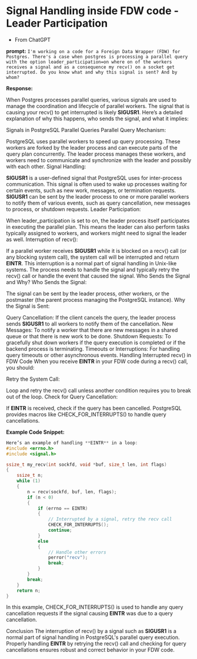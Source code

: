 # Signal Handling inside FDW code - Leader Participation

* From ChatGPT


**prompt:** `I'm working on a code for a Foreign Data Wrapper (FDW) for Postgres. There's a case when postgres is processing a parallel query with the option leader_participation=on where on of the workers receives a signal and as a consequence my recv() on a socket get interrupted. Do you know what and why this signal is sent? And by whom? 
`


**Response:**

When Postgres processes parallel queries, various signals are used to manage the coordination and lifecycle of parallel workers. The signal that is causing your recv() to get interrupted is likely **SIGUSR1**. Here’s a detailed explanation of why this happens, who sends the signal, and what it implies:

Signals in PostgreSQL Parallel Queries
Parallel Query Mechanism:

PostgreSQL uses parallel workers to speed up query processing. These workers are forked by the leader process and can execute parts of the query plan concurrently.
The leader process manages these workers, and workers need to communicate and synchronize with the leader and possibly with each other.
Signal Handling:

**SIGUSR1** is a user-defined signal that PostgreSQL uses for inter-process communication. This signal is often used to wake up processes waiting for certain events, such as new work, messages, or termination requests.
**SIGUSR1** can be sent by the leader process to one or more parallel workers to notify them of various events, such as query cancellation, new messages to process, or shutdown requests.
Leader Participation:

When leader_participation is set to on, the leader process itself participates in executing the parallel plan. This means the leader can also perform tasks typically assigned to workers, and workers might need to signal the leader as well.
Interruption of recv():

If a parallel worker receives **SIGUSR1** while it is blocked on a recv() call (or any blocking system call), the system call will be interrupted and return **EINTR**.
This interruption is a normal part of signal handling in Unix-like systems. The process needs to handle the signal and typically retry the recv() call or handle the event that caused the signal.
Who Sends the Signal and Why?
Who Sends the Signal:

The signal can be sent by the leader process, other workers, or the postmaster (the parent process managing the PostgreSQL instance).
Why the Signal is Sent:

Query Cancellation: If the client cancels the query, the leader process sends **SIGUSR1** to all workers to notify them of the cancellation.
New Messages: To notify a worker that there are new messages in a shared queue or that there is new work to be done.
Shutdown Requests: To gracefully shut down workers if the query execution is completed or if the backend process is terminating.
Timeouts or Interruptions: For handling query timeouts or other asynchronous events.
Handling Interrupted recv() in FDW Code
When you receive **EINTR** in your FDW code during a recv() call, you should:

Retry the System Call:

Loop and retry the recv() call unless another condition requires you to break out of the loop.
Check for Query Cancellation:

If **EINTR** is received, check if the query has been cancelled. PostgreSQL provides macros like CHECK_FOR_INTERRUPTS() to handle query cancellations.

**Example Code Snippet:**
```c
Here’s an example of handling **EINTR** in a loop:
#include <errno.h>
#include <signal.h>

ssize_t my_recv(int sockfd, void *buf, size_t len, int flags)
{
    ssize_t n;
    while (1)
    {
        n = recv(sockfd, buf, len, flags);
        if (n < 0)
        {
            if (errno == EINTR)
            {
                // Interrupted by a signal, retry the recv call
                CHECK_FOR_INTERRUPTS();
                continue;
            }
            else
            {
                // Handle other errors
                perror("recv");
                break;
            }
        }
        break;
    }
    return n;
}
```

In this example, CHECK_FOR_INTERRUPTS() is used to handle any query cancellation requests if the signal causing **EINTR** was due to a query cancellation.

Conclusion
The interruption of recv() by a signal such as **SIGUSR1** is a normal part of signal handling in PostgreSQL's parallel query execution. Properly handling **EINTR** by retrying the recv() call and checking for query cancellations ensures robust and correct behavior in your FDW code.
